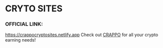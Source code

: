 # CRYTO SITES

### OFFICIAL LINK:
https://crappocryptosites.netlify.app
Check out [CRAPPO](https://crappocryptosites.netlify.app) for all your crypto earning needs!


